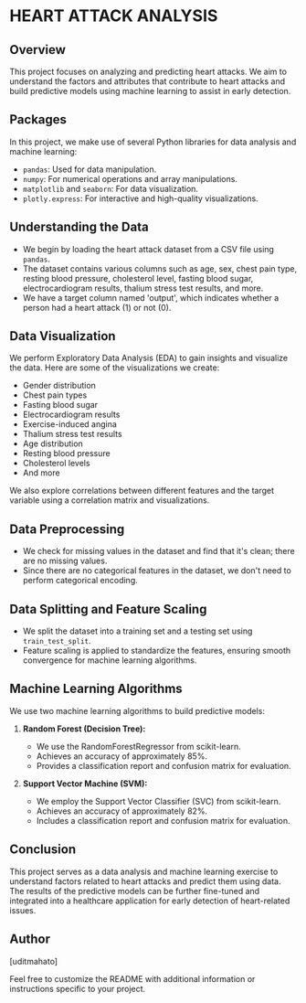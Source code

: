 # HEART ATTACK ANALYSIS

## Overview

This project focuses on analyzing and predicting heart attacks. We aim to understand the factors and attributes that contribute to heart attacks and build predictive models using machine learning to assist in early detection.

## Packages

In this project, we make use of several Python libraries for data analysis and machine learning:

- `pandas`: Used for data manipulation.
- `numpy`: For numerical operations and array manipulations.
- `matplotlib` and `seaborn`: For data visualization.
- `plotly.express`: For interactive and high-quality visualizations.

## Understanding the Data

- We begin by loading the heart attack dataset from a CSV file using `pandas`.
- The dataset contains various columns such as age, sex, chest pain type, resting blood pressure, cholesterol level, fasting blood sugar, electrocardiogram results, thalium stress test results, and more.
- We have a target column named 'output', which indicates whether a person had a heart attack (1) or not (0).

## Data Visualization

We perform Exploratory Data Analysis (EDA) to gain insights and visualize the data. Here are some of the visualizations we create:

- Gender distribution
- Chest pain types
- Fasting blood sugar
- Electrocardiogram results
- Exercise-induced angina
- Thalium stress test results
- Age distribution
- Resting blood pressure
- Cholesterol levels
- And more

We also explore correlations between different features and the target variable using a correlation matrix and visualizations.

## Data Preprocessing

- We check for missing values in the dataset and find that it's clean; there are no missing values.
- Since there are no categorical features in the dataset, we don't need to perform categorical encoding.

## Data Splitting and Feature Scaling

- We split the dataset into a training set and a testing set using `train_test_split`.
- Feature scaling is applied to standardize the features, ensuring smooth convergence for machine learning algorithms.

## Machine Learning Algorithms

We use two machine learning algorithms to build predictive models:

1. **Random Forest (Decision Tree):**
   - We use the RandomForestRegressor from scikit-learn.
   - Achieves an accuracy of approximately 85%.
   - Provides a classification report and confusion matrix for evaluation.

2. **Support Vector Machine (SVM):**
   - We employ the Support Vector Classifier (SVC) from scikit-learn.
   - Achieves an accuracy of approximately 82%.
   - Includes a classification report and confusion matrix for evaluation.

## Conclusion

This project serves as a data analysis and machine learning exercise to understand factors related to heart attacks and predict them using data. The results of the predictive models can be further fine-tuned and integrated into a healthcare application for early detection of heart-related issues.

## Author

[uditmahato]

Feel free to customize the README with additional information or instructions specific to your project.
